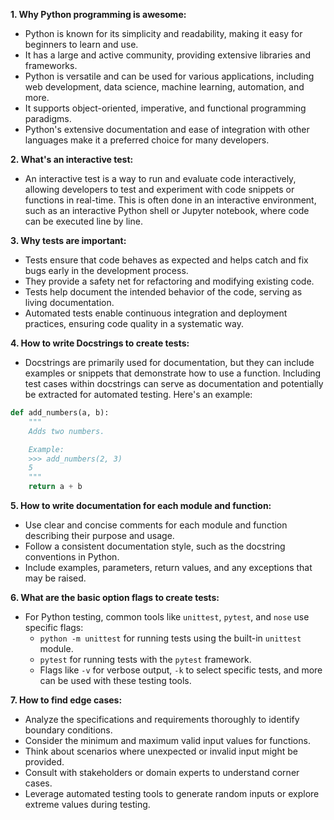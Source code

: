 **1. Why Python programming is awesome:**
   - Python is known for its simplicity and readability, making it easy for beginners to learn and use.
   - It has a large and active community, providing extensive libraries and frameworks.
   - Python is versatile and can be used for various applications, including web development, data science, machine learning, automation, and more.
   - It supports object-oriented, imperative, and functional programming paradigms.
   - Python's extensive documentation and ease of integration with other languages make it a preferred choice for many developers.

**2. What's an interactive test:**
   - An interactive test is a way to run and evaluate code interactively, allowing developers to test and experiment with code snippets or functions in real-time. This is often done in an interactive environment, such as an interactive Python shell or Jupyter notebook, where code can be executed line by line.

**3. Why tests are important:**
   - Tests ensure that code behaves as expected and helps catch and fix bugs early in the development process.
   - They provide a safety net for refactoring and modifying existing code.
   - Tests help document the intended behavior of the code, serving as living documentation.
   - Automated tests enable continuous integration and deployment practices, ensuring code quality in a systematic way.

**4. How to write Docstrings to create tests:**
   - Docstrings are primarily used for documentation, but they can include examples or snippets that demonstrate how to use a function. Including test cases within docstrings can serve as documentation and potentially be extracted for automated testing. Here's an example:

   ```python
   def add_numbers(a, b):
       """
       Adds two numbers.

       Example:
       >>> add_numbers(2, 3)
       5
       """
       return a + b
   ```

**5. How to write documentation for each module and function:**
   - Use clear and concise comments for each module and function describing their purpose and usage.
   - Follow a consistent documentation style, such as the docstring conventions in Python.
   - Include examples, parameters, return values, and any exceptions that may be raised.

**6. What are the basic option flags to create tests:**
   - For Python testing, common tools like `unittest`, `pytest`, and `nose` use specific flags:
      - `python -m unittest` for running tests using the built-in `unittest` module.
      - `pytest` for running tests with the `pytest` framework.
      - Flags like `-v` for verbose output, `-k` to select specific tests, and more can be used with these testing tools.

**7. How to find edge cases:**
   - Analyze the specifications and requirements thoroughly to identify boundary conditions.
   - Consider the minimum and maximum valid input values for functions.
   - Think about scenarios where unexpected or invalid input might be provided.
   - Consult with stakeholders or domain experts to understand corner cases.
   - Leverage automated testing tools to generate random inputs or explore extreme values during testing.
